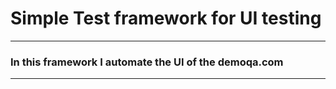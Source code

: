 # Simple Test framework for UI testing

---

### In this framework I automate the UI of the demoqa.com 

---



